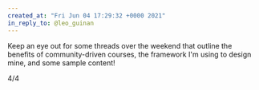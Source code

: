 ```yaml
---
created_at: "Fri Jun 04 17:29:32 +0000 2021"
in_reply_to: @leo_guinan
---
```


Keep an eye out for some threads over the weekend that outline the benefits of community-driven courses, the framework I'm using to design mine, and some sample content!

4/4